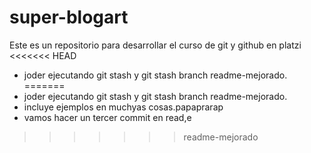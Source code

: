 # super-blogart
Este es un repositorio para desarrollar el curso de git y github en platzi
<<<<<<< HEAD
* joder ejecutando git stash y git stash branch readme-mejorado.
=======
* joder ejecutando git stash y git stash branch readme-mejorado.
* incluye ejemplos en muchyas cosas.papaprarap
* vamos hacer un tercer commit en read,e
>>>>>>> readme-mejorado
